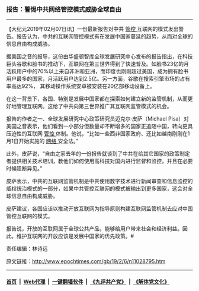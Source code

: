 ### 报告：警惕中共网络管控模式威胁全球自由
------------------------

<p>
 【大纪元2019年02月07日讯】一份最新报告对中共
 <a href="http://www.epochtimes.com/gb/tag/%E7%AE%A1%E6%8E%A7.html">
  管控
 </a>
 互联网的模式发出警告。报告认为，中共的互联网管控模式有在发展中国家蔓延的趋势，从而对全球的信息自由构成威胁。
</p>
<div class="hdr-container">
 <div class="row">
  <div class="col-publishing-details col-xs-12 col-sm-12 col-md-2 pull-left">
   <div class="publishing-details">
    <div class="published">
     <p>
      据美国之音的报导，这份由华盛顿智库全球发展研究中心发布的报告指出，在科技巨头谷歌和脸书的推动下，互联网在第三世界得到了快速普及。如脸书23亿的月活跃用户中的70%以上来自非洲和亚洲，而印度也刚刚超过美国，成为拥有脸书用户最多的国家，月活跃用户达到2.5亿。另一方面，谷歌在搜索引擎市场的占有率高达92%， 其移动操作系统安卓被安装在20亿部移动设备上。
     </p>
     <p>
      在这一背景下，各国、特别是发展中国家都在探索如何建立新的监管机制，从而更好地管理互联网。这给了中共向第三世界推广其互联网监管模式的机会。
     </p>
     <p>
      报告的作者之一、全球发展研究中心政策研究员迈克尔·皮萨（Michael Pisa）对美国之音表示，他们看到一小部分但数量却不断增多的国家正追随中国，转向更具压迫性的互联网
      <a href="http://www.epochtimes.com/gb/tag/%E7%AE%A1%E6%8E%A7.html">
       管控
      </a>
      体制。他说，“比如一些西非国家政府、还比如越南刚刚在1月1日开始实施的
      <a href="http://www.epochtimes.com/gb/tag/%E7%BD%91%E7%BB%9C.html">
       网络
      </a>
      安全法。”
     </p>
     <p>
      此外，皮萨说，“自由之家去年的一份报告就谈到了中共在给其它国家的政策制定者提供相关技术培训，教他们如何使用高科技对国内进行监督和监控，并且在必要时候阻断异见。”
     </p>
     <p>
      皮萨表示，中共的互联网监管机制是中共使用数字技术进行新闻审查和信息监控的威权统治模式的一部分，如果中共管控互联网的模式被输出到更多国家，这会对全球信息自由构成威胁。
     </p>
     <p>
      皮萨建议，各国应该以推动开放互联网为指导原则构建互联网监管机制去应对中国管控互联网的模式。
     </p>
     <p>
      报告说，开放的互联网属于全球公共产品，能够给用户带来社会和经济利益。因此。维护互联网的开放应该是发展中国家的优先政策。#
     </p>
     <p>
      责任编辑：林诗远
     </p>
    </div>
   </div>
  </div>
 </div>
</div>
<div class="body-container">
</div>

原文链接：http://www.epochtimes.com/gb/19/2/6/n11028795.htm


------------------------
#### [首页](https://github.com/gfw-breaker/banned-news/blob/master/README.md) &nbsp;|&nbsp; [Web代理](https://github.com/labour-camp/helloworld) &nbsp;|&nbsp; [一键翻墙软件](https://github.com/gfw-breaker/nogfw/blob/master/README.md) &nbsp;|&nbsp; [《九评共产党》](https://github.com/gfw-breaker/9ping.md/blob/master/README.md#九评之一评共产党是什么) &nbsp;|&nbsp; [《解体党文化》](https://github.com/gfw-breaker/jtdwh.md/blob/master/README.md#绪论)

